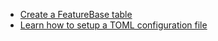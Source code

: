 * [Create a FeatureBase table](/docs/sql-guide/statements/statement-table-create)
* [Learn how to setup a TOML configuration file](/docs/tools/fbsql/fsql-loader-toml-config)
